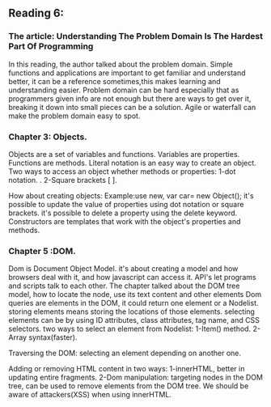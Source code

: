 ## Reading 6:
### The article: Understanding The Problem Domain Is The Hardest Part Of Programming
In this reading, the author talked about the problem domain.
Simple functions and applications are important to get familiar and understand better, it can be a reference sometimes,this makes learning and understanding easier.
Problem domain can be hard especially that as programmers given info are not enough but there are ways to get over it, breaking it down into small pieces can be a solution.
Agile or waterfall can make the problem domain easy to spot.


### Chapter 3: Objects.
Objects are a set of variables and functions.
Variables are properties.
Functions are methods.
Literal notation is an easy way to create an object.
Two ways to access an object whether methods or properties:
1-dot notation. .
2-Square brackets [ ].

How about creating objects:
Example:use new, var car= new Object();
it's possible to update the value of properties using dot notation or square brackets.
it's possible to delete a property using the delete keyword.
Constructors are templates that work with the object's properties and methods.

### Chapter 5 :DOM.
Dom is Document Object Model. 
it's about creating a model and how browsers deal with it, and how javascript can access it.
API's let programs and scripts talk to each other.
The chapter talked about the DOM tree model, how to locate the node, use its text content and other elements
Dom queries are elements in the DOM, it could return one element or a Nodelist.
storing elements means storing the locations of those elements.
selecting elements can be by using ID attributes, class attributes, tag name, and CSS selectors.
two ways to select an element from Nodelist:
1-Item() method.
2-Array syntax(faster).

Traversing the DOM: selecting an element depending on another one.

Adding or removing HTML content in two ways:
1-innerHTML, better in updating entire fragments.
2-Dom manipulation: targeting nodes in the DOM tree, can be used to remove elements from the DOM tree.
We should be aware of attackers(XSS) when using innerHTML.